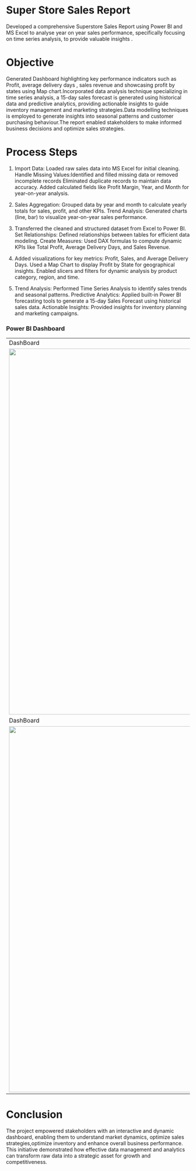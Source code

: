 # Super Store Sales Report
Developed a comprehensive Superstore Sales Report using Power BI and MS Excel to analyse year on year sales performance, specifically focusing on time series analysis, to provide valuable insights .

# Objective
Generated Dashboard highlighting key performance indicators such as Profit, average delivery days , sales revenue and showcasing profit by states using Map chart.Incorporated data analysis technique specializing in time series analysis, a 15-day sales forecast is generated using historical data and predictive analytics, providing actionable insights to guide inventory management and marketing strategies.Data modelling techniques is employed to generate insights into seasonal patterns and customer purchasing behaviour.The report enabled stakeholders to make informed business decisions and optimize sales strategies.

# Process Steps

1. Import Data: Loaded raw sales data into MS Excel for initial cleaning.
Handle Missing Values:Identified and filled missing data or removed incomplete records
Eliminated duplicate records to maintain data accuracy.
Added calculated fields like Profit Margin, Year, and Month for year-on-year analysis.

2. Sales Aggregation: Grouped data by year and month to calculate yearly totals for sales, profit, and other KPIs.
Trend Analysis: Generated charts (line, bar) to visualize year-on-year sales performance.

3. Transferred the cleaned and structured dataset from Excel to Power BI.
Set Relationships: Defined relationships between tables for efficient data modeling.
Create Measures: Used DAX formulas to compute dynamic KPIs like Total Profit, Average Delivery Days, and Sales Revenue.

4. Added visualizations for key metrics: Profit, Sales, and Average Delivery Days.
 Used a Map Chart to display Profit by State for geographical insights.
Enabled slicers and filters for dynamic analysis by product category, region, and time.

5. Trend Analysis: Performed Time Series Analysis to identify sales trends and seasonal patterns.
Predictive Analytics: Applied built-in Power BI forecasting tools to generate a 15-day Sales Forecast using historical sales data.
Actionable Insights: Provided insights for inventory planning and marketing campaigns.

### Power BI Dashboard
<table>
  <tr>
    <td>DashBoard</td>
  </tr>
  <tr>
    <td><img src="https://github.com/user-attachments/assets/677dd76c-626c-4469-a27b-492acfb76742" width=1000 ></td>
  </tr>
<tr>
    <td>DashBoard</td>
  </tr>
  <tr>
    <td><img src="https://github.com/user-attachments/assets/e48f52a7-e265-4bac-894a-2bbe07d21f3e" width=1000 ></td>
  </tr>

 </table>

# Conclusion
The project empowered stakeholders with an interactive and dynamic dashboard, enabling them to understand market dynamics, optimize sales strategies,optimize inventory and enhance overall business performance. This initiative demonstrated how effective data management and analytics can transform raw data into a strategic asset for growth and competitiveness.









  


